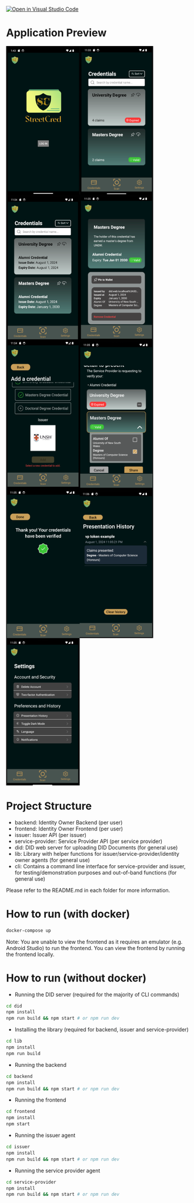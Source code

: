 [![Open in Visual Studio Code](https://classroom.github.com/assets/open-in-vscode-718a45dd9cf7e7f842a935f5ebbe5719a5e09af4491e668f4dbf3b35d5cca122.svg)](https://classroom.github.com/online_ide?assignment_repo_id=15169870&assignment_repo_type=AssignmentRepo)

# Application Preview
<div style="display: flex; flex-wrap: wrap; flex-direction: row; align-content: center">
  <img src="images/login-screen.png" width="200" height="auto" alt="Login Screen">
  <img src="images/home-screen.png" width="200" height="auto" alt="Home Screen">
  <img src="images/flip-view.png" width="200" height="auto" alt="Flip Screen">
  <img src="images/credential-detailed-view.png" width="200" height="auto" alt="Credentials in detail">
  <img src="images/issuance-screen.png" width="200" height="auto" alt="Issuance Screen">
  <img src="images/presentation-screen.png" width="200" height="auto" alt="Presentation Screen">
  <img src="images/verified.png" width="200" height="auto" alt="Verified Screen">
  <img src="images/presentation-history.png" width="200" height="auto" alt="Presentation History">
  <img src="images/settings-page.png" width="200" height="auto" alt="Settings Page">
</div>

# Project Structure

- backend: Identity Owner Backend (per user)
- frontend: Identity Owner Frontend (per user)
- issuer: Issuer API (per issuer)
- service-provider: Service Provider API (per service provider)
- did: DID web server for uploading DID Documents (for general use)
- lib: Library with helper functions for issuer/service-provider/identity owner
  agents (for general use)
- cli: Contains a command line interface for service-provider and issuer, for
  testing/demonstration purposes and out-of-band functions (for general use)

Please refer to the README.md in each folder for more information.

# How to run (with docker)

```bash
docker-compose up
```

Note: You are unable to view the frontend as it requires an emulator (e.g. Android Studio) to run the frontend. You can
view the frontend by
running the frontend locally.

# How to run (without docker)

- Running the DID server (required for the majority of CLI commands)

```bash
cd did
npm install
npm run build && npm start # or npm run dev
```

- Installing the library (required for backend, issuer and service-provider)

```bash
cd lib
npm install
npm run build
```

- Running the backend

```bash
cd backend
npm install
npm run build && npm start # or npm run dev
```

- Running the frontend

```bash
cd frontend
npm install
npm start
```

- Running the issuer agent

```bash
cd issuer
npm install
npm run build && npm start # or npm run dev
```

- Running the service provider agent

```bash
cd service-provider
npm install
npm run build && npm start # or npm run dev
```

